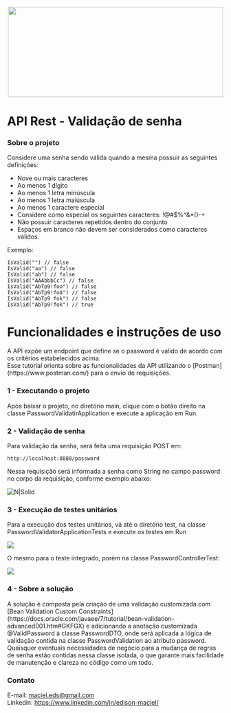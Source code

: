 <p align="center"><img width="500" height="210" src="https://i.ibb.co/jGsyd3p/1-0-Hyu03i97p-VH5-TCwlsc-Ag.png"></p>








<h1 class="code-line" data-line-start=0 data-line-end=1 ><a id="Desafio 1: Strings"></a>API Rest - Validação de senha</h1>
<h3 class="code-line" data-line-start=2 data-line-end=3 ><a id="Sobre_o_projeto"></a>Sobre o projeto</h3>
<p class="has-line-data" data-line-start="5" data-line-end="6">Considere uma senha sendo válida quando a mesma possuir as seguintes definições:

<ul>
<li class="has-line-data" data-line-start="14" data-line-end="15">Nove ou mais caracteres</li>
<li class="has-line-data" data-line-start="15" data-line-end="16">Ao menos 1 dígito</li>
<li class="has-line-data" data-line-start="16" data-line-end="17">Ao menos 1 letra minúscula</li>
<li class="has-line-data" data-line-start="18" data-line-end="19">Ao menos 1 letra maiúscula</li>
<li class="has-line-data" data-line-start="19" data-line-end="20">Ao menos 1 caractere especial</li>
<li class="has-line-data" data-line-start="20" data-line-end="21">Considere como especial os seguintes caracteres: !@#$%^&*()-+</li>
<li class="has-line-data" data-line-start="21" data-line-end="23">Não possuir caracteres repetidos dentro do conjunto</li>
<li class="has-line-data" data-line-start="22" data-line-end="23">Espaços em branco não devem ser considerados como caracteres válidos.</li>
</ul>

Exemplo:

<pre><code class="has-line-data" data-line-start="33" data-line-end="35" class="language-sh">IsValid("") // false  
IsValid("aa") // false  
IsValid("ab") // false  
IsValid("AAAbbbCc") // false  
IsValid("AbTp9!foo") // false  
IsValid("AbTp9!foA") // false
IsValid("AbTp9 fok") // false
IsValid("AbTp9!fok") // true
</code></pre>

<h1 class="code-line" data-line-start=23 data-line-end=24 ><a id="Funcionalidades_23"></a>Funcionalidades e instruções de uso</h1>
<p class="has-line-data" data-line-start="25" data-line-end="28">A API expõe um endpoint que define se o password é valido de acordo com os critérios estabelecidos acima.
<br>Esse tutorial orienta sobre as funcionalidades da API utilizando o [Postman](https://www.postman.com/) para o envio de requisições.<br>




<h3 class="code-line" data-line-start=29 data-line-end=30 ><a id="1__Criao_de_usurio_29"></a>1 - Executando o projeto</h3>
<p class="has-line-data" data-line-start="31" data-line-end="32">Após baixar o projeto, no diretório main, clique com o botão direito na classe PasswordValidatirApplication e execute a aplicação em Run.</p>

<h3 class="code-line" data-line-start=29 data-line-end=30 ><a id="1__Criao_de_usurio_29"></a>2 - Validação de senha</h3>
<p class="has-line-data" data-line-start="31" data-line-end="32">Para validação da senha, será feita uma requisição POST em:</p>
<pre><code class="has-line-data" data-line-start="33" data-line-end="35" class="language-sh">http://localhost:<span class="hljs-number">8080</span>/password 
</code></pre>
<p class="has-line-data" data-line-start="35" data-line-end="36">Nessa requisição será informada a senha como String no campo password no corpo da requisição, conforme exemplo abaixo:</p>

<p class="has-line-data" data-line-start="37" data-line-end="38"><img src="https://thumbs2.imgbox.com/6b/bb/njsQlogd_t.png" alt="N|Solid"></p>

<h3 class="code-line" data-line-start=29 data-line-end=30 ><a id="1__Criao_de_usurio_29"></a>3 - Execução de testes unitários</h3>
<p class="has-line-data" data-line-start="31" data-line-end="32">Para a execução dos testes unitários, vá até o diretório test, na classe PasswordValidatorApplicationTests e execute os testes em Run</p>

<p class="has-line-data" data-line-start="37" data-line-end="38"><img src="https://thumbs2.imgbox.com/e4/33/qQPNCwdd_t.png"></p>

<p class="has-line-data" data-line-start="31" data-line-end="32">O mesmo para o teste integrado, porém na classe PasswordControllerTest:</p>

<p class="has-line-data" data-line-start="37" data-line-end="38"><img src="https://thumbs2.imgbox.com/ec/40/rYwKyLwl_t.png"></p>


<h3 class="code-line" data-line-start=29 data-line-end=30 ><a id="1__Criao_de_usurio_29"></a>4 - Sobre a solução</h3>
<p class="has-line-data" data-line-start="31" data-line-end="32">A solução é composta pela criação de uma validação customizada com [Bean Validation Custom Constraints](https://docs.oracle.com/javaee/7/tutorial/bean-validation-advanced001.htm#GKFGX) e adicionando a anotação customizada @ValidPassword à classe PasswordDTO, 
onde será aplicada a lógica de validação contida na classe PasswordValidation ao atributo password. Quaisquer eventuais necessidades de negócio para a mudança de regras de senha estão contidas nessa classe isolada, o que garante mais facilidade de manutenção e clareza no código como um todo.</p>




















<h3 class="code-line" data-line-start=86 data-line-end=87 ><a id="Contato_86"></a>Contato</h3>
<p class="has-line-data" data-line-start="88" data-line-end="90">E-mail: <a href="mailto:maciel.eds@gmail.com">maciel.eds@gmail.com</a><br>
Linkedin: <a href="https://www.linkedin.com/in/edison-maciel-6a83a14a/">https://www.linkedin.com/in/edison-maciel/</a></p>
